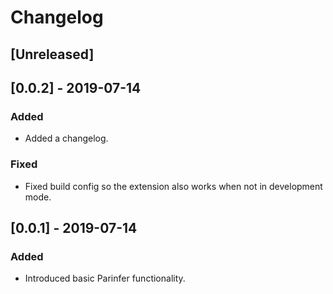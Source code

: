 # Changelog

## [Unreleased]

## [0.0.2] - 2019-07-14
### Added
- Added a changelog.

### Fixed
- Fixed build config so the extension also works when not in development mode.

## [0.0.1] - 2019-07-14
### Added
- Introduced basic Parinfer functionality.